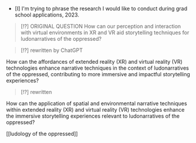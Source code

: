 - [I] I'm trying to phrase the research I would like to conduct during grad school applications, 2023. 

> [!?] ORIGINAL QUESTION
> How can our perception and interaction with virtual environments in XR and VR aid storytelling techniques for ludonarratives of the oppressed? 

> [!?] rewritten by ChatGPT

How can the affordances of extended reality (XR) and virtual reality (VR) technologies enhance narrative techniques in the context of ludonarratives of the oppressed, contributing to more immersive and impactful storytelling experiences?

> [!?] rewritten

How can the application of spatial and environmental narrative techniques within extended reality (XR) and virtual reality (VR) technologies enhance the immersive storytelling experiences relevant to ludonarratives of the oppressed?

[[ludology of the oppressed]]
